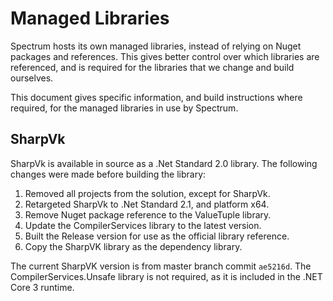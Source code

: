 # Managed Libraries

Spectrum hosts its own managed libraries, instead of relying on Nuget packages and references. This gives better control over which libraries are referenced, and is required for the libraries that we change and build ourselves.

This document gives specific information, and build instructions where required, for the managed libraries in use by Spectrum.

## SharpVk

SharpVk is available in source as a .Net Standard 2.0 library. The following changes were made before building the library:

1. Removed all projects from the solution, except for SharpVk.
2. Retargeted SharpVk to .Net Standard 2.1, and platform x64.
3. Remove Nuget package reference to the ValueTuple library.
4. Update the CompilerServices library to the latest version.
5. Built the Release version for use as the official library reference.
6. Copy the SharpVK library as the dependency library.

The current SharpVK version is from master branch commit `ae5216d`. The CompilerServices.Unsafe library is not required, as it is included in the .NET Core 3 runtime.